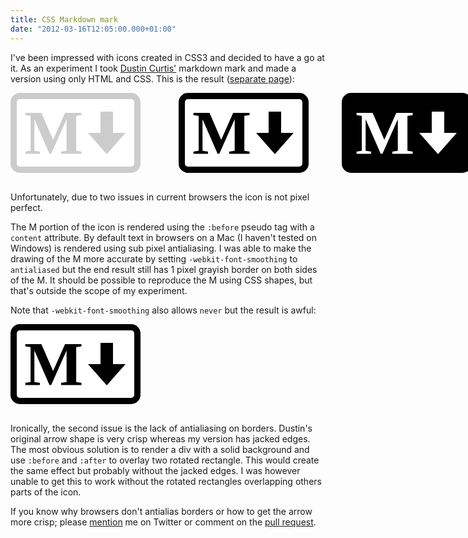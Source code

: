 ```yaml
---
title: CSS Markdown mark
date: "2012-03-16T12:05:00.000+01:00"
---
```


I've been impressed with icons created in CSS3 and decided to have a go at it. As an experiment I took [Dustin Curtis'][] markdown mark and made a version using only HTML and CSS. This is the result ([separate page][]):

[Dustin Curtis']: http://dcurt.is/the-markdown-mark
[separate page]: http://dl.dropbox.com/u/3415875/Blog/CSS%20Markdown%20mark/markdown.html

<style type="text/css" media="screen">
    .markdown {
        position:relative;
        border:10px solid gray;
        width:188px; height:108px;
        border-radius:15px;
        -webkit-font-smoothing:antialiased;
    }
    .markdown:before {
        color:gray;
        font:bold 100px "Gill Sans";
        content:"M";
        position:absolute;
        top:-4px;
        left:12px;
    }
    .markdown .stem {
        border:10px solid gray;
        position:absolute;
        height:30px;
        right:34px;
        top:20px;
    }
    .markdown .arrow {
        width:0;
        height:0;
        position:absolute;
        bottom:0px;
        right:14px;
        border-style:solid;
        border-width:34px 30px 20px 30px;
        border-color:gray transparent transparent transparent;
    }

    .markdown.spec {
        border-color:#ccc;
    }
    .markdown.spec:before {
        color:#ccc;
    }
    .markdown.spec .stem {
        border-color:#ccc;
    }
    .markdown.spec .arrow {
        border-top-color:#ccc;
    }

    .markdown.cutout {
        border-color:black;
    }
    .markdown.cutout:before {
        color:black;
    }
    .markdown.cutout .stem {
        border-color:black;
    }
    .markdown.cutout .arrow {
        border-top-color:black;
    }

    .markdown.solid {
        background-color:black;
        border-color:black;
    }
    .markdown.solid:before {
        color:white;
    }
    .markdown.solid .stem {
        border-color:white;
    }
    .markdown.solid .arrow {
        border-top-color:white;
    }

    /* Not part of the actual icons */
    .cutout-positioner {
        position:absolute;
        top:0px;
        left:269px;
    }

    .solid-positioner {
        position:absolute;
        top:0px;
        left:530px;
    }

    /* Make the spec background white because it doesn't really work with my blog's background */
    .markdown.spec {
        background-color:white;
    }
    /* Make the cutout background white as well, it works on my blog's background but it looks weird
    next to the specs white background */
    .markdown.cutout {
        background-color:white;
    }

</style>

<div style="position:relative; margin-bottom:30px;">
    <div class="markdown spec">
        <div class="stem"></div>
        <div class="arrow"></div>
    </div>
    <div class="cutout-positioner">
        <div class="markdown cutout">
            <div class="stem"></div>
            <div class="arrow"></div>
        </div>
    </div>
    <div class="solid-positioner">
        <div class="markdown solid">
            <div class="stem"></div>
            <div class="arrow"></div>
        </div>
    </div>
</div>

<p>
Unfortunately, due to two issues in current browsers the icon is not pixel perfect.
</p>

<p>
The M portion of the icon is rendered using the <code>:before</code> pseudo tag with a <code>content</code> attribute. By default text in browsers on a Mac (I haven't tested on Windows) is rendered using sub pixel antialiasing. I was able to make the drawing of the M more accurate by setting <code>-webkit-font-smoothing</code> to <code>antialiased</code> but the end result still has 1 pixel grayish border on both sides of the M. It should be possible to reproduce the M using CSS shapes, but that's outside the scope of my experiment.
</p>

<p>
Note that <code>-webkit-font-smoothing</code> also allows <code>never</code> but the result is awful:
</p>

<style type="text/css" media="screen">
    .markdown.cutout {
        -webkit-font-smoothing:none;
    }
</style>

<div style="margin-bottom:30px;">
    <div class="markdown cutout">
        <div class="stem"></div>
        <div class="arrow"></div>
    </div>
</div>

<p>
Ironically, the second issue is the lack of antialiasing on borders. Dustin's original arrow shape is very crisp whereas my version has jacked edges. The most obvious solution is to render a div with a solid background and use <code>:before</code> and <code>:after</code> to overlay two rotated rectangle. This would create the same effect but probably without the jacked edges. I was however unable to get this to work without the rotated rectangles overlapping others parts of the icon.
</p>

<p>
If you know why browsers don't antialias borders or how to get the arrow more crisp; please <a href="https://twitter.com/klaaspieter">mention</a> me on Twitter or comment on the <a href="https://github.com/dcurtis/markdown-mark/pull/5">pull request</a>.
</p>
